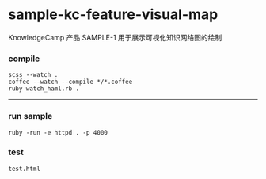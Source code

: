 sample-kc-feature-visual-map
============================

KnowledgeCamp 产品 SAMPLE-1 用于展示可视化知识网络图的绘制

### compile

```
scss --watch .
coffee --watch --compile */*.coffee
ruby watch_haml.rb .
```

------------------

### run sample

```
ruby -run -e httpd . -p 4000
```

### test

```
test.html
```